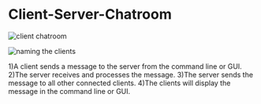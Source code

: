 # Client-Server-Chatroom

![client chatroom](https://user-images.githubusercontent.com/88830367/205445436-6f1f0491-83fd-40ef-b916-20c64b6081b9.png)

![naming the clients](https://user-images.githubusercontent.com/88830367/205445456-73defd4f-0b5e-4a0e-9146-199900cc8b62.png)

1)A client sends a message to the server from the command line or GUI.
2)The server receives and processes the message.
3)The server sends the message to all other connected clients.
4)The clients will display the message in the command line or GUI.

